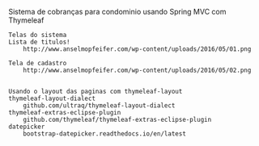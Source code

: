 Sistema de cobranças para condominio usando Spring MVC com Thymeleaf
	
	Telas do sistema
	Lista de titulos!
		http://www.anselmopfeifer.com/wp-content/uploads/2016/05/01.png
	
	Tela de cadastro
		http://www.anselmopfeifer.com/wp-content/uploads/2016/05/02.png
		
	
	Usando o layout das paginas com thymeleaf-layout	
	thymeleaf-layout-dialect
		github.com/ultraq/thymeleaf-layout-dialect
	thymeleaf-extras-eclipse-plugin
		github.com/thymeleaf/thymeleaf-extras-eclipse-plugin
	datepicker
		bootstrap-datepicker.readthedocs.io/en/latest
